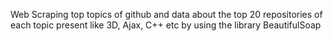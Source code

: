 Web Scraping top topics of github and data about the top 20 repositories of each topic present like 3D, Ajax, C++ etc by using the library BeautifulSoap
